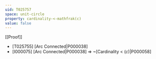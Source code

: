 ```yaml
---
uid: T025757
space: unit-circle
property: cardinality-<-mathfrak(c)
value: false
---
```

[[Proof]]

* [T025755] [Arc Connected|P000038]
* [I000075] [Arc Connected|P000038] => ~[Cardinality < $\mathfrak(c)$|P000058]

